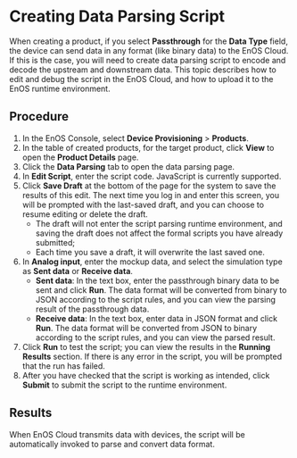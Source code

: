 # Creating Data Parsing Script

When creating a product, if you select **Passthrough** for the **Data Type** field, the device can send data in any format (like binary data) to the EnOS Cloud. If this is the case, you will need to create data parsing script to encode and decode the upstream and downstream data. This topic describes how to edit and debug the script in the EnOS Cloud, and how to upload it to the EnOS runtime environment.

## Procedure

1. In the EnOS Console, select **Device Provisioning** > **Products**.
2. In the table of created products, for the target product, click **View** to open the **Product Details** page.
3. Click the **Data Parsing** tab to open the data parsing page.
4. In **Edit Script**, enter the script code. JavaScript is currently supported.
5. Click **Save Draft** at the bottom of the page for the system to save the results of this edit. The next time you log in and enter this screen, you will be prompted with the last-saved draft, and you can choose to resume editing or delete the draft.
   - The draft will not enter the script parsing runtime environment, and saving the draft does not affect the formal scripts you have already submitted;
   - Each time you save a draft, it will overwrite the last saved one.
6. In **Analog input**, enter the mockup data, and select the simulation type as **Sent data** or **Receive data**.
   - **Sent data**: In the text box, enter the passthrough binary data to be sent and click **Run**. The data format will be converted from binary to JSON according to the script rules, and you can view the parsing result of the passthrough data.
   - **Receive data**: In the text box, enter data in JSON format and click **Run**. The data format will be converted from JSON to binary according to the script rules, and you can view the parsed result.
7. Click **Run** to test the script; you can view the results in the **Running Results** section. If there is any error in the script, you will be prompted that the run has failed.
8. After you have checked that the script is working as intended, click **Submit** to submit the script to the runtime environment.

## Results

When EnOS Cloud transmits data with devices, the script will be automatically invoked to parse and convert data format.
